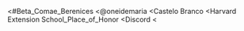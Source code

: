 <#Beta_Comae_Berenices
<@oneidemaria
<Castelo Branco
<Harvard Extension School_Place_of_Honor
<Discord
<
